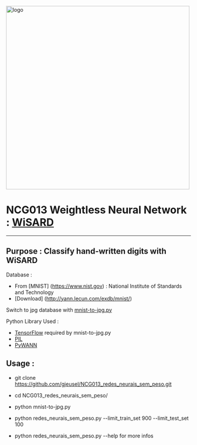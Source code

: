 [<img src="http://www.opennn.net/images/deep_neural_network.png" width="500px" alt="logo" />](https://github.com/gjeusel/NCG013_redes_neurais_sem_peso)

# NCG013 Weightless Neural Network : [WiSARD](https://www.elen.ucl.ac.be/Proceedings/esann/esannpdf/es2009-6.pdf)

----
## Purpose : Classify hand-written digits with WiSARD

Database :
- From [MNIST] (https://www.nist.gov) : National Institute of
Standards and Technology
- [Download] (http://yann.lecun.com/exdb/mnist/)

Switch to jpg database with [mnist-to-jpg.py](https://gist.github.com/ischlag/41d15424e7989b936c1609b53edd1390)

Python Library Used :
- [TensorFlow](https://www.tensorflow.org/) required by mnist-to-jpg.py
- [PIL](https://pypi.python.org/pypi/PIL)
- [PyWANN](https://github.com/firmino/PyWANN)

## Usage :
- git clone https://github.com/gjeusel/NCG013_redes_neurais_sem_peso.git
- cd NCG013_redes_neurais_sem_peso/
- python mnist-to-jpg.py
- python redes_neurais_sem_peso.py --limit_train_set 900 --limit_test_set 100

- python redes_neurais_sem_peso.py --help for more infos
